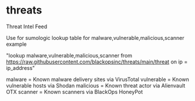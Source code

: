 # threats

Threat Intel Feed

Use for sumologic lookup table for malware,vulnerable,malicious,scanner example

"lookup malware,vulnerable,malicious,scanner from https://raw.githubusercontent.com/blackopsinc/threats/main/threat on ip = ip_address"

malware = Known malware delivery sites via VirusTotal
vulnerable = Known vulnerable hosts via Shodan
malicious = Known threat actor via Alienvault OTX
scanner = Known scanners via BlackOps HoneyPot
